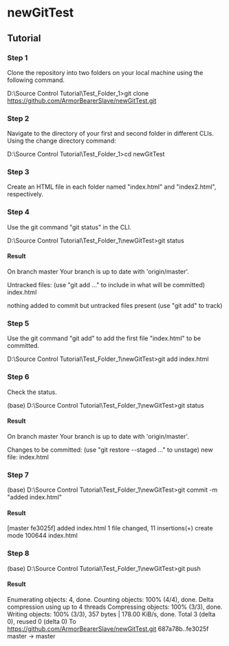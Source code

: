 # newGitTest
## Tutorial

### Step 1

Clone the repository into two folders on your local machine using the following command.

D:\Source Control Tutorial\Test_Folder_1>git clone https://github.com/ArmorBearerSlave/newGitTest.git

### Step 2

Navigate to the directory of your first and second folder in different CLIs.  Using the change directory command:

D:\Source Control Tutorial\Test_Folder_1>cd newGitTest

### Step 3

Create an HTML file in each folder named "index.html" and "index2.html", respectively.

### Step 4

Use the git command "git status" in the CLI.

D:\Source Control Tutorial\Test_Folder_1\newGitTest>git status

#### Result
On branch master
Your branch is up to date with 'origin/master'.

Untracked files:
  (use "git add <file>..." to include in what will be committed)
        index.html

nothing added to commit but untracked files present (use "git add" to track)

### Step 5

Use the git command "git add" to add the first file "index.html" to be committed.

D:\Source Control Tutorial\Test_Folder_1\newGitTest>git add index.html

### Step 6

Check the status.

(base) D:\Source Control Tutorial\Test_Folder_1\newGitTest>git status

#### Result

On branch master
Your branch is up to date with 'origin/master'.

Changes to be committed:
  (use "git restore --staged <file>..." to unstage)
        new file:   index.html

### Step 7

(base) D:\Source Control Tutorial\Test_Folder_1\newGitTest>git commit -m "added index.html"

#### Result

[master fe3025f] added index.html
 1 file changed, 11 insertions(+)
 create mode 100644 index.html
 
 ### Step 8

(base) D:\Source Control Tutorial\Test_Folder_1\newGitTest>git push

#### Result

Enumerating objects: 4, done.
Counting objects: 100% (4/4), done.
Delta compression using up to 4 threads
Compressing objects: 100% (3/3), done.
Writing objects: 100% (3/3), 357 bytes | 178.00 KiB/s, done.
Total 3 (delta 0), reused 0 (delta 0)
To https://github.com/ArmorBearerSlave/newGitTest.git
   687a78b..fe3025f  master -> master



